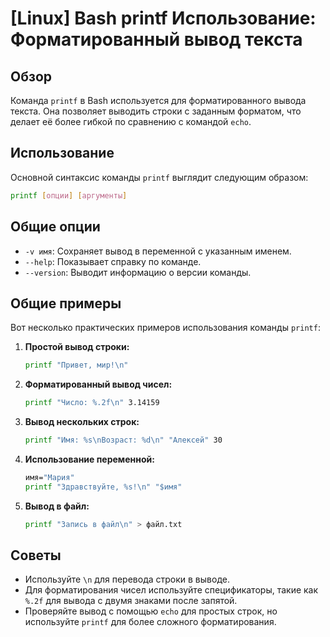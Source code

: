 # [Linux] Bash printf Использование: Форматированный вывод текста

## Обзор
Команда `printf` в Bash используется для форматированного вывода текста. Она позволяет выводить строки с заданным форматом, что делает её более гибкой по сравнению с командой `echo`.

## Использование
Основной синтаксис команды `printf` выглядит следующим образом:

```bash
printf [опции] [аргументы]
```

## Общие опции
- `-v имя`: Сохраняет вывод в переменной с указанным именем.
- `--help`: Показывает справку по команде.
- `--version`: Выводит информацию о версии команды.

## Общие примеры
Вот несколько практических примеров использования команды `printf`:

1. **Простой вывод строки:**
   ```bash
   printf "Привет, мир!\n"
   ```

2. **Форматированный вывод чисел:**
   ```bash
   printf "Число: %.2f\n" 3.14159
   ```

3. **Вывод нескольких строк:**
   ```bash
   printf "Имя: %s\nВозраст: %d\n" "Алексей" 30
   ```

4. **Использование переменной:**
   ```bash
   имя="Мария"
   printf "Здравствуйте, %s!\n" "$имя"
   ```

5. **Вывод в файл:**
   ```bash
   printf "Запись в файл\n" > файл.txt
   ```

## Советы
- Используйте `\n` для перевода строки в выводе.
- Для форматирования чисел используйте спецификаторы, такие как `%.2f` для вывода с двумя знаками после запятой.
- Проверяйте вывод с помощью `echo` для простых строк, но используйте `printf` для более сложного форматирования.